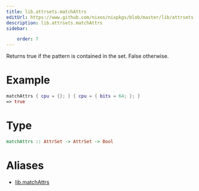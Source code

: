 ```yaml
---
title: lib.attrsets.matchAttrs
editUrl: https://www.github.com/nixos/nixpkgs/blob/master/lib/attrsets.nix#L1092C5
description: lib.attrsets.matchAttrs
sidebar:

    order: 7
---
```


Returns true if the pattern is contained in the set. False otherwise.

# Example

```nix
matchAttrs { cpu = {}; } { cpu = { bits = 64; }; }
=> true
```

# Type

```haskell
matchAttrs :: AttrSet -> AttrSet -> Bool
```


# Aliases

- [lib.matchAttrs](reference/lib/lib-matchAttrs)


